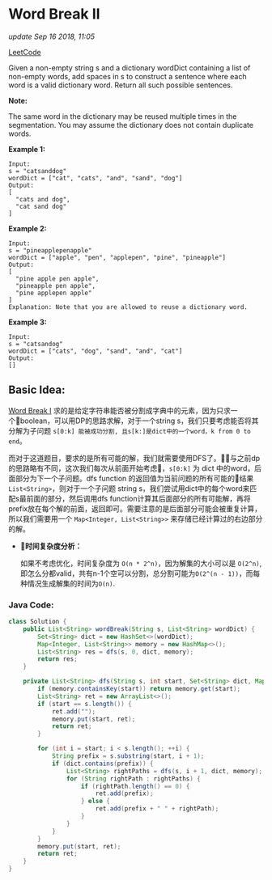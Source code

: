 # Word Break II

_update Sep 16 2018, 11:05_

[LeetCode](https://leetcode.com/problems/word-break-ii/description/)

Given a non-empty string s and a dictionary wordDict containing a list of non-empty words, add spaces in s to construct a sentence where each word is a valid dictionary word. Return all such possible sentences.

**Note:**

The same word in the dictionary may be reused multiple times in the segmentation. You may assume the dictionary does not contain duplicate words.

**Example 1:**

```text
Input:
s = "catsanddog"
wordDict = ["cat", "cats", "and", "sand", "dog"]
Output:
[
  "cats and dog",
  "cat sand dog"
]
```

**Example 2:**

```text
Input:
s = "pineapplepenapple"
wordDict = ["apple", "pen", "applepen", "pine", "pineapple"]
Output:
[
  "pine apple pen apple",
  "pineapple pen apple",
  "pine applepen apple"
]
Explanation: Note that you are allowed to reuse a dictionary word.
```

**Example 3:**

```text
Input:
s = "catsandog"
wordDict = ["cats", "dog", "sand", "and", "cat"]
Output:
[]
```

## Basic Idea:

[Word Break I](https://willguo-private.gitbook.io/xiaozheng-algo/algorithm-problems/dynamic-programming/word-break#basic-idea) 求的是给定字符串能否被分割成字典中的元素，因为只求一个boolean，可以用DP的思路求解，对于一个string s，我们只要考虑能否将其分解为子问题 `s[0:k] 能被成功分割, 且s[k:]是dict中的一个word，k from 0 to end`。

而对于这道题目，要求的是所有可能的解，我们就需要使用DFS了。与之前dp的思路略有不同，这次我们每次从前面开始考虑，`s[0:k]` 为 dict 中的word，后面部分为下一个子问题。dfs function 的返回值为当前问题的所有可能的结果 `List<String>`，则对于一个子问题 string s，我们尝试用dict中的每个word来匹配s最前面的部分，然后调用dfs function计算其后面部分的所有可能解，再将prefix放在每个解的前面，返回即可。需要注意的是后面部分可能会被重复计算，所以我们需要用一个 `Map<Integer, List<String>>` 来存储已经计算过的右边部分的解。

* **时间复杂度分析：**

  如果不考虑优化，时间复杂度为 `O(n * 2^n)`，因为解集的大小可以是 `O(2^n)`,即怎么分都valid，共有n-1个空可以分割，总分割可能为`O(2^(n - 1))`，而每种情况生成解集的时间为`O(n)`.

### Java Code:

```java
class Solution {
    public List<String> wordBreak(String s, List<String> wordDict) {        
        Set<String> dict = new HashSet<>(wordDict);
        Map<Integer, List<String>> memory = new HashMap<>();
        List<String> res = dfs(s, 0, dict, memory);
        return res;
    }

    private List<String> dfs(String s, int start, Set<String> dict, Map<Integer, List<String>> memory) {
        if (memory.containsKey(start)) return memory.get(start);
        List<String> ret = new ArrayList<>();
        if (start == s.length()) {
            ret.add("");
            memory.put(start, ret);
            return ret;
        }

        for (int i = start; i < s.length(); ++i) {
            String prefix = s.substring(start, i + 1);
            if (dict.contains(prefix)) {
                List<String> rightPaths = dfs(s, i + 1, dict, memory);
                for (String rightPath : rightPaths) {
                    if (rightPath.length() == 0) {
                        ret.add(prefix);
                    } else {
                        ret.add(prefix + " " + rightPath);
                    }
                }
            }
        }
        memory.put(start, ret);
        return ret;
    }
}
```

